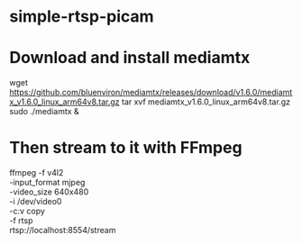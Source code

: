 # simple-rtsp-picam

# Download and install mediamtx
wget https://github.com/bluenviron/mediamtx/releases/download/v1.6.0/mediamtx_v1.6.0_linux_arm64v8.tar.gz
tar xvf mediamtx_v1.6.0_linux_arm64v8.tar.gz
sudo ./mediamtx &

# Then stream to it with FFmpeg
ffmpeg -f v4l2 \
       -input_format mjpeg \
       -video_size 640x480 \
       -i /dev/video0 \
       -c:v copy \
       -f rtsp \
       rtsp://localhost:8554/stream
